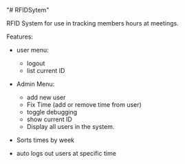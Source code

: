 "# RFIDSytem" 


RFID System for use in tracking members hours at meetings.

Features:
  - user menu:
    - logout
    - list current ID
  - Admin Menu:
    - add new user
    - Fix Time (add or remove time from user)
    - toggle debugging
    - show current ID
    - Display all users in the system.
  
  - Sorts times by week
  - auto logs out users at specific time
